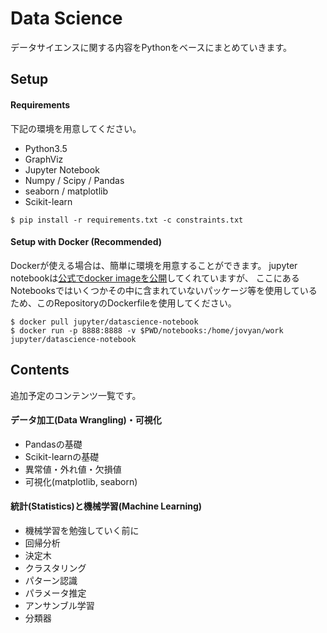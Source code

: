 # Data Science

データサイエンスに関する内容をPythonをベースにまとめていきます。

## Setup

#### Requirements

下記の環境を用意してください。

- Python3.5
- GraphViz
- Jupyter Notebook
- Numpy / Scipy / Pandas
- seaborn / matplotlib
- Scikit-learn

```
$ pip install -r requirements.txt -c constraints.txt
```

#### Setup with Docker (Recommended)

Dockerが使える場合は、簡単に環境を用意することができます。
jupyter notebookは[公式でdocker imageを公開](https://github.com/jupyter/docker-stacks/tree/master/datascience-notebook)してくれていますが、
ここにあるNotebooksではいくつかその中に含まれていないパッケージ等を使用しているため、このRepositoryのDockerfileを使用してください。

```
$ docker pull jupyter/datascience-notebook
$ docker run -p 8888:8888 -v $PWD/notebooks:/home/jovyan/work jupyter/datascience-notebook
```


## Contents

追加予定のコンテンツ一覧です。

#### データ加工(Data Wrangling)・可視化

- Pandasの基礎
- Scikit-learnの基礎
- 異常値・外れ値・欠損値
- 可視化(matplotlib, seaborn)

#### 統計(Statistics)と機械学習(Machine Learning)

- 機械学習を勉強していく前に
- 回帰分析
- 決定木
- クラスタリング
- パターン認識
- パラメータ推定
- アンサンブル学習
- 分類器

